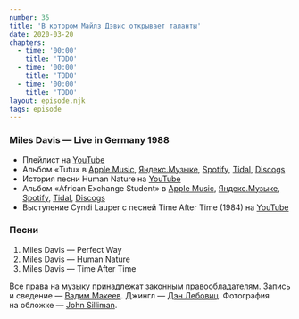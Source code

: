 ```yaml
---
number: 35
title: 'В котором Майлз Дэвис открывает таланты'
date: 2020-03-20
chapters:
  - time: '00:00'
    title: 'TODO'
  - time: '00:00'
    title: 'TODO'
  - time: '00:00'
    title: 'TODO'
layout: episode.njk
tags: episode
---
```


### Miles Davis — Live in Germany 1988

- Плейлист на [YouTube](https://www.youtube.com/playlist?list=PLOJ0PP3JfVh6lQmq4P3vl27VjGgUyUBZn)
- Альбом «Tutu» в
  [Apple Music](https://music.apple.com/album/tutu/828544687),
  [Яндекс.Музыке](https://music.yandex.ru/album/220719),
  [Spotify](https://open.spotify.com/album/0toDuabaPv8Pa2KGI88eB7),
  [Tidal](https://tidal.com/browse/album/68713195),
  [Discogs](https://www.discogs.com/ru/Miles-Davis-Tutu/release/670021)
- История песни Human Nature на [YouTube](https://www.youtube.com/watch?v=ITQPxZKm9dY)
- Альбом «African Exchange Student» в
  [Apple Music](https://music.apple.com/album/african-exchange-student/40582477),
  [Яндекс.Музыке](https://music.yandex.ru/album/11535),
  [Spotify](https://open.spotify.com/album/2w3I2JR1A9YGx8bqtY9UKK),
  [Tidal](https://tidal.com/browse/album/259934),
  [Discogs](https://www.discogs.com/ru/Kenny-Garrett-African-Exchange-Student/release/2503104)
- Выстуление Cyndi Lauper с песней Time After Time (1984) на [YouTube](https://www.youtube.com/watch?v=4G7SEL4zwy8)

### Песни

1. Miles Davis — Perfect Way
2. Miles Davis — Human Nature
3. Miles Davis — Time After Time

Все права на музыку принадлежат законным правообладателям. Запись и сведение — [Вадим Макеев](https://twitter.com/pepelsbey). Джингл — [Дэн Лебовиц](https://www.youtube.com/channel/UC38A5qHrlc_Zgua7vL4b96w). Фотография на обложке — [John Silliman](https://unsplash.com/photos/ZK1HZiMZ2EM).
